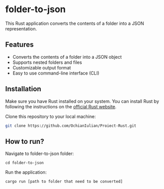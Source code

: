 # folder-to-json

This Rust application converts the contents of a folder into a JSON representation.

## Features

- Converts the contents of a folder into a JSON object
- Supports nested folders and files
- Customizable output format
- Easy to use command-line interface (CLI)

## Installation

Make sure you have Rust installed on your system. You can install Rust by following the instructions on the [official Rust website](https://www.rust-lang.org/).

Clone this repository to your local machine:

```bash
git clone https://github.com/OchianIulian/Proiect-Rust.git
```
## How to run?
Navigate to folder-to-json folder:
```
cd folder-to-json
```
Run the application:
```
cargo run [path to folder that need to be converted]
```



